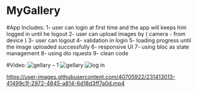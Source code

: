 
# MyGallery

#App Includes:
1- user can login at first time and the app will keeps him logged in until he logout
2- user can upload images by ( camera - from device )
3- user can logout
4- validation in login
5- loading progress until the image uploaded successfully
6- responsive UI
7- using bloc as state management
8- using dio rquests
9- clean code

#Video:
![gellary – 1](https://user-images.githubusercontent.com/40705922/231408414-65a03861-f8a1-4e08-aaf7-5ddaad4da217.png)
![gellary](https://user-images.githubusercontent.com/40705922/231408595-ab06334a-1380-47bc-85d2-a1a10ce3a250.png)
![log in](https://user-images.githubusercontent.com/40705922/231408825-ab065862-01df-4158-bcc3-a9284cb53648.png)


https://user-images.githubusercontent.com/40705922/231413013-41499c1f-2972-4845-a814-6d18d3ff7a0d.mp4

